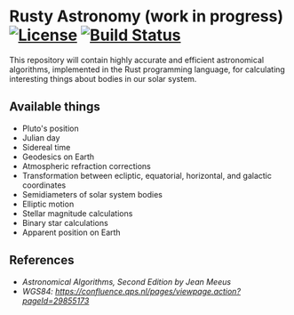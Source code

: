 # Rusty Astronomy (work in progress) [![License](https://img.shields.io/packagist/l/doctrine/orm.svg)](https://github.com/qpid/rusty-astronomy/blob/master/LICENSE.md) [![Build Status](https://travis-ci.org/qpid/rusty-astronomy.svg)](https://travis-ci.org/qpid/rusty-astronomy)

This repository will contain highly accurate and efficient astronomical algorithms, implemented in the Rust programming language, for calculating interesting things about bodies in our solar system.

## Available things
* Pluto's position
* Julian day
* Sidereal time
* Geodesics on Earth
* Atmospheric refraction corrections
* Transformation between ecliptic, equatorial, horizontal, and galactic coordinates
* Semidiameters of solar system bodies
* Elliptic motion
* Stellar magnitude calculations
* Binary star calculations
* Apparent position on Earth

## References
* *Astronomical Algorithms, Second Edition by Jean Meeus*
* *WGS84: https://confluence.qps.nl/pages/viewpage.action?pageId=29855173*
